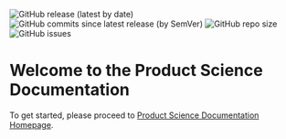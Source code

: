 ![GitHub release (latest by date)](https://img.shields.io/github/v/tag/product-science/docs)
![GitHub commits since latest release (by SemVer)](https://img.shields.io/github/commits-since/product-science/docs/latest)
![GitHub repo size](https://img.shields.io/github/repo-size/product-science/docs)
![GitHub issues](https://img.shields.io/github/issues/product-science/docs)

# Welcome to the Product Science Documentation

To get started, please proceed to [Product Science Documentation Homepage](https://product-science.github.io/).